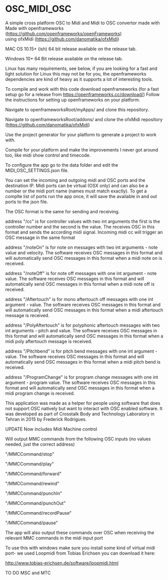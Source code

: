 # OSC_MIDI_OSC

A simple cross platform OSC to Midi and Midi to OSC convertor made with Made with openframeworks (https://github.com/openframeworks/openFrameworks)  
using ofxMidi (https://github.com/danomatika/ofxMidi)

MAC OS 10.15+ (ish) 64 bit release available on the release tab.

Windows 10+ 64 Bit release available on the release tab.

Linux has many requirements, see below, if you are looking for a fast and light solution for Linux this may not be for you, the openframeworks dependencies are kind of heavy as it 
supports a lot of interesting tools.

To compile and work with this code download openframeworks (for a fast setup go for a release from https://openframeworks.cc/download/)
Follow the instructions for setting up openframeworks on your platform.

Navigate to openframeworksRoot/myApps/ and clone this repository.

Navigate to openframeworksRoot/addons/ and clone the ofxMidi repository (https://github.com/danomatika/ofxMidi)

Use the project generator for your platform to generate a project to work with.

Compile for your platform and make the improvements I never got around too, like midi show control and timecode.


To configure the app go to the data folder and edit the MIDI_OSC_SETTINGS.json file. 

You can set the incoming and outgoing midi and OSC ports and the destination IP. Midi ports can be virtual (OSX only) and can also be a number or the midi port name (names must match exactly). To get a complte list of ports run the app once, it will save the available in and out ports to the json file.

The OSC format is the same for sending and receiving. 

address "/cc" is for controller values with two int arguments the first is the controller number and the second is the value. 
The receives OSC in this format and sends the according midi signal. Incoming midi cc will trigger an OSC message in the same format

address "/noteOn" is for note on messages with two int arguments - note value and velocity. The software receives OSC messages in this format 
and will automatically send OSC messages in this format when a midi note on is received.

address "/noteOff" is for note off messages with one int argument - note value. The software receives OSC messages in this format 
and will automatically send OSC messages in this format when a midi note off is received.

address "/Aftertouch" is for mono aftertouch off messages with one int argument - value. The software receives OSC messages in this format 
and will automatically send OSC messages in this format when a midi aftertouch message is received.

address "/PolyAftertouch" is for polyphonic aftertouch messages with two int arguments - pitch and value. The software receives OSC messages in this format 
and will automatically send OSC messages in this format when a midi poly aftertouch message is received.

address "/Pitchbend" is for pitch bend messages with one int argument -  value. The software receives OSC messages in this format 
and will automatically send OSC messages in this format when a midi pitch bend is received.

address "/ProgramChange" is for program change messages with one int argument - program value. The software receives OSC messages in this format 
and will automatically send OSC messages in this format when a midi program change is received.

This application was made as a helper for people using software that does not support OSC natively but want to interact with OSC enabled
software. It was developed as part of Crosstalk Body and Technology Laboratory in Tehran in 2015 by Frederick Rodrigues.


UPDATE
Now includes Midi Machine control

Will output MMC commands from the following OSC inputs (no values needed, just the correct address)

"/MMCCommand/stop"

"/MMCCommand/play"

"/MMCCommand/forward"

"/MMCCommand/rewind"

"/MMCCommand/punchIn"

"/MMCCommand/punchOut"

"/MMCCommand/recordPause"

"/MMCCommand/pause"


The app will also output these commands over OSC when receiving the relevant MMC commands in the midi input port


To use this with windows make sure you install some kind of virtual midi port- we used Loopmidi from Tobias Erichsen you can download it here:

http://www.tobias-erichsen.de/software/loopmidi.html

TO DO 
MSC and MTC




